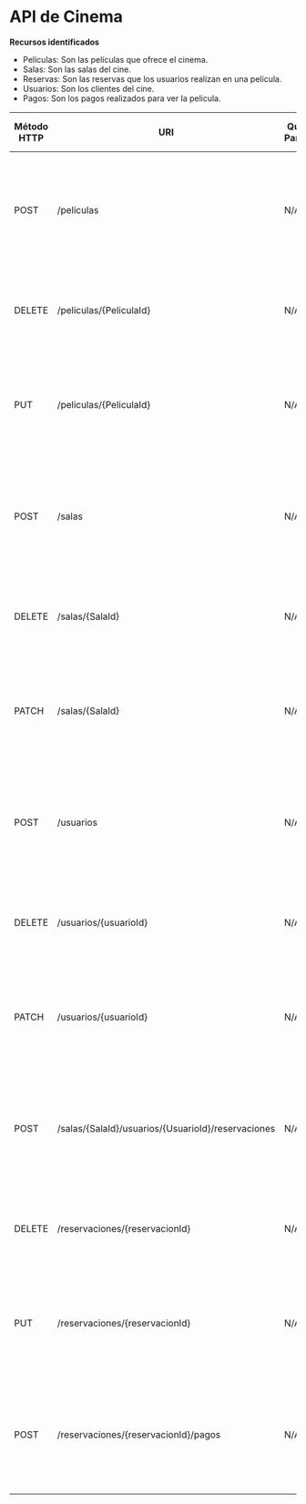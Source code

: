 # API de Cinema

**Recursos identificados**

- Películas: Son las películas que ofrece el cinema.
- Salas: Son las salas del cine.
- Reservas: Son las reservas que los usuarios realizan en una película.
- Usuarios: Son los clientes del cine.
- Pagos: Son los pagos realizados para ver la pelicula.

| Método HTTP | URI                                                | Query Params | Cuerpo de la petición                                                                               | Cuerpo de la repuesta                                                                                                    | Códigos de respuesta                                                              |
| ----------- | -------------------------------------------------- | ------------ | --------------------------------------------------------------------------------------------------- | ------------------------------------------------------------------------------------------------------------------------ | --------------------------------------------------------------------------------- |
| POST        | /peliculas                                         | N/A          | `{"Titulo":"Iro Man","Duracion":124,"Estreno":2010,"Productora":"Marvel Studios"}`                  | `{"PeliculaId":1,"Titulo":"Iro Man","Duracion":124,"Estreno":2010,"Productora":"Marvel Studios"}`                        | 201 Created<br/>400 Bad Request<br/>404 Bad Request<br/>500 Internal Server Error |
| DELETE      | /peliculas/{PeliculaId}                            | N/A          | N/A                                                                                                 | `{"Mensaje": "La pelicula Iro man ha sido eliminada"}`                                                                   | 200 OK<br/>404 Not Found<br/>500 Internal Server Error                            |
| PUT         | /peliculas/{PeliculaId}                            | N/A          | `{"Titulo":"Iro Man 2","Duracion":124,"Estreno":2010,"Productora":"Marvel Studios"}`                | `{"PeliculaId":1,"Titulo":"Iro Man 2","Duracion":124,"Estreno":2010,"Productora":"Marvel Studios"}`                      | 200 OK<br/>400 Bad Request<br/>404 Not Found<br/>500 Internal Server Error        |
| POST        | /salas                                             | N/A          | `{"nombre": "Sala-1", "Piso": 1 }`                                                                  | `{"SalaId": 1, "nombre": "Sala-1", "Piso": 1}`                                                                           | 201 Created<br/>400 Bad Request<br/>404 Not Found<br/>500 Internal Server Error   |
| DELETE      | /salas/{SalaId}                                    | N/A          | N/A                                                                                                 | `{"Mensaje": "La Sala 1 ha sido eliminada"}`                                                                             | 200 OK<br/>404 Not Found<br/>500 Internal Server Error                            |
| PATCH       | /salas/{SalaId}                                    | N/A          | `{"Nombre": "Sala Colombia 1"}`                                                                     | `{"SalaId": 1, "nombre": "Sala Colombia 1", "Piso": 1}`                                                                  | 200 OK<br/>400 Bad Request<br/>404 Not Found<br/>500 Internal Server Error        |
| POST        | /usuarios                                          | N/A          | `{"DNI": "1356546", "Nombre": "Erwing", "Apellido": "Candelario", "FechaNacimiento": "02/10/1979"}` | `{"UsuarioId": 1,"Nombre": "Erwing", "Apellido": "Candelario", "DNI": "1356546", "FechaNacimiento": "02/10/1979"}`       | 201 Created<br/>400 Bad Request<br/>404 Not Found<br/>500 Internal Server Error   |
| DELETE      | /usuarios/{usuarioId}                              | N/A          | N/A                                                                                                 | `{"Mensaje": "Usuario eliminado"}`                                                                                       | 200 OK<br/>404 Not Found<br/>500 Internal Server Error                            |
| PATCH       | /usuarios/{usuarioId}                              | N/A          | `{"DNI": "1356546", "Nombre": "Erwing", "Apellido": "Candelario", "FechaNacimiento": "02/10/1979"}` | `{"userId": 1, "name": "Marcos", "surname": "Carné", "DNI": "123456789-A", "birthDate": "1994-06-02"}`                   | 200 OK<br/>400 Bad Request<br/>404 Not Found<br/>500 Internal Server Error        |
| POST        | /salas/{SalaId}/usuarios/{UsuarioId}/reservaciones | N/A          | `{"PeliculaId": 1, , "NoAsientos": [1,2] "Fecha": "23/12/2023", "Hora": "14:30:00"}`                | `{"ReservacionId": 1, "Valor": 24000, "PeliculaId": 1,  "Fecha": "23/12/2023", "Hora": "14:30:00", "NoAsientos": [1,2]}` | 201 Created<br/>400 Bad Request<br/>404 Not Found<br/>500 Internal Server Error   |
| DELETE      | /reservaciones/{reservacionId}                     | N/A          | N/A                                                                                                 | `{"Mensaje": "La reservacion ha sido eliminada"}`                                                                        | 200 OK<br/>404 Not Found<br/>500 Internal Server Error                            |
| PUT         | /reservaciones/{reservacionId}                     | N/A          | `{"PeliculaId": 1,"NoAsientos": [1,2] "Fecha": "23/12/2023", "Hora": "20:00:00"}`                   | `{"ReservacionId";1,"PeliculaId": 1,"NoAsientos": [1,2] "Fecha": "23/12/2023", "Hora": "20:00:00"}`                      | 200 OK<br/>400 Bad Request<br/>404 Not Found<br/>500 Internal Server Error        |
| POST        | /reservaciones/{reservacionId}/pagos               | N/A          | `{"NoTarjeta":"*********256", "MetodoPago": "Tarjeta de crecdito", "Marca": "Visa"}`                | `{"PagoId": 1, "ReservacionId": 1, "Valor": 24000, "MetodoPago": "Tarjeta credito", "MarcaTarjeta": "Visa"}`             | 201 Created<br/>400 Bad Request<br/>404 Not Found<br/>500 Internal Server Error   |
